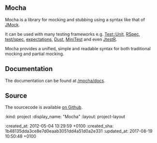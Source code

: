 <h2 id="tag">Mocha</h2>

Mocha is a library for mocking and stubbing using a syntax like that of [JMock].

It can be used with many testing frameworks e.g. [Test::Unit], [RSpec], [test/spec], [expectations], [Dust], [MiniTest] and even [JtestR].

Mocha provides a unified, simple and readable syntax for both traditional mocking and partial mocking.

## Documentation

The documentation can be found at [/mocha/docs].

## Source

The sourcecode is available [on Github].

[JMock]: http://www.jmock.org/
[Test::Unit]: http://www.ruby-doc.org/core/classes/Test/Unit.html
[RSpec]: http://rspec.info/
[test/spec]: http://chneukirchen.org/repos/testspec/README
[expectations]: http://expectations.rubyforge.org/
[Dust]: http://dust.rubyforge.org/
[MiniTest]: http://rubyforge.org/projects/bfts
[JtestR]: http://jtestr.codehaus.org/
[/mocha/docs]: /mocha/docs
[on Github]: https://github.com/freerange/mocha

:kind: project
:display_name: "Mocha"
:layout: project-layout

:created_at: 2012-05-04 13:29:59 +0100
:created_sha: 1b48135dda3ce8e7d0eaab3051dd4a51d0a2e331
:updated_at: 2017-08-19 10:50:48 +0100
